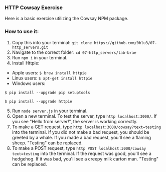### HTTP Cowsay Exercise
Here is a basic exercise utilizing the Cowsay NPM package.

### How to use it:
1. Copy this into your terminal:
`git clone https://github.com/0blu3/07-http_servers.git`
2. Navigate to the correct folder: `cd 07-http_servers/lab-brae`
3. Run `npm i` in your terminal.
4. Install Httpie:
* Apple users: `$ brew install httpie`
* Linux users: `$ apt-get install httpie`
* Windows users: 
```
$ pip install --upgrade pip setuptools

$ pip install --upgrade httpie
```
5. Run `node server.js` in your terminal.
6. Open a new terminal. To test the server, type `http localhost:3000/`. 
    If you see "Hello from server!", the server is working correctly.
7. To make a GET request, type `http localhost:3000/cowsay?text=testing` into the terminal. If you did not make a bad request, you should be greeted by a whale. If you made a bad request, you'll see a flaming sheep. "Testing" can be replaced.
8. To make a POST request, type `http POST localhost:3000/cowsay text=testing` into the terminal. If the request was good, you'll see a hedgehog. If it was bad, you'll see a creepy milk carton man. "Testing" can be replaced.




